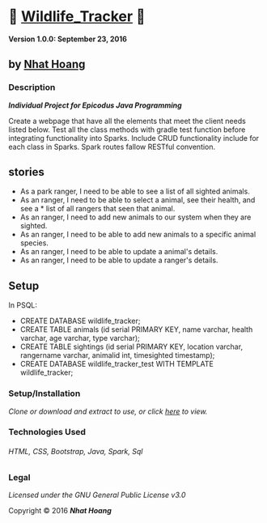 # :file_folder: [Wildlife_Tracker](https://github.com/hoangnh092185/wildlife-tracker3.git) :file_folder:


  __Version 1.0.0: September 23, 2016__
## by [Nhat Hoang](https://github.com/hoangnh092185)

### Description
__*Individual Project for Epicodus Java Programming*__

Create a webpage that have all the elements that meet the client needs listed below.
Test all the class methods with gradle test function before integrating functionality into Sparks.
Include CRUD functionality include for each class in Sparks.
Spark routes fallow RESTful convention.

## stories
* As a park ranger, I need to be able to see a list of all sighted animals.
* As an ranger, I need to be able to select a animal, see their health, and see a * list of all rangers that seen that animal.
* As an ranger, I need to add new animals to our system when they are sighted.
* As an ranger, I need to be able to add new animals to a specific animal species.
* As an ranger, I need to be able to update a animal's details.
* As an ranger, I need to be able to update a ranger's details.

## Setup

In PSQL:
* CREATE DATABASE wildlife_tracker;
* CREATE TABLE animals (id serial PRIMARY KEY, name varchar, health varchar, age varchar, type varchar);
* CREATE TABLE sightings (id serial PRIMARY KEY, location varchar, rangername varchar, animalid int, timesighted timestamp);
* CREATE DATABASE wildlife_tracker_test WITH TEMPLATE wildlife_tracker;

### Setup/Installation
*Clone or download and extract to use, or click [here](https://github.com/hoangnh092185/wildlife-tracker3.git) to view.*


### Technologies Used
###### HTML, CSS, Bootstrap, Java, Spark, Sql

### Legal
*Licensed under the GNU General Public License v3.0*

Copyright &copy; 2016 **_Nhat Hoang_**
